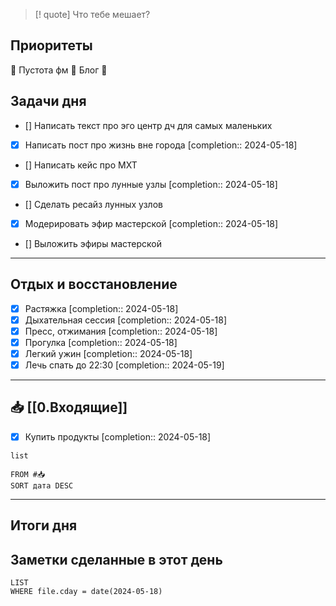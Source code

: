 > [! quote] Что тебе мешает?
> 

## Приоритеты
🔴 Пустота фм
🔴 Блог
🔴

## Задачи дня
- [] Написать текст про эго центр дч для самых маленьких
- [x] Написать пост про жизнь вне города  [completion:: 2024-05-18]
- [] Написать кейс про МХТ
- [x] Выложить пост про лунные узлы  [completion:: 2024-05-18]
- [] Сделать ресайз лунных узлов
- [x] Модерировать эфир мастерской  [completion:: 2024-05-18]
- [] Выложить эфиры мастерской

---
## Отдых и восстановление
- [x] Растяжка  [completion:: 2024-05-18]
- [x] Дыхательная сессия  [completion:: 2024-05-18]
- [x] Пресс, отжимания  [completion:: 2024-05-18]
- [x] Прогулка  [completion:: 2024-05-18]
- [x] Легкий ужин  [completion:: 2024-05-18]
- [x] Лечь спать до 22:30  [completion:: 2024-05-19]

---
## 📥 [[0.Входящие]]
- [x] Купить продукты  [completion:: 2024-05-18]



```dataview
list
	
FROM #📥
SORT дата DESC
```


---
## Итоги дня





## Заметки сделанные в этот день
```dataview
LIST
WHERE file.cday = date(2024-05-18)
```

